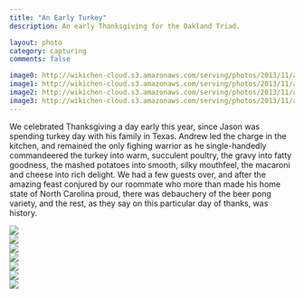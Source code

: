 ```yaml
---
title: "An Early Turkey"
description: An early Thanksgiving for the Oakland Triad.

layout: photo
category: capturing
comments: false

image0: http://wikichen-cloud.s3.amazonaws.com/serving/photos/2013/11/an-early-turkey/photo-1.jpg
image1: http://wikichen-cloud.s3.amazonaws.com/serving/photos/2013/11/an-early-turkey/photo-2.jpg
image2: http://wikichen-cloud.s3.amazonaws.com/serving/photos/2013/11/an-early-turkey/photo-3.jpg
image3: http://wikichen-cloud.s3.amazonaws.com/serving/photos/2013/11/an-early-turkey/photo-4.jpg
---
```


<p class="intro">We celebrated Thanksgiving a day early this year, since Jason was spending turkey day with his family in Texas. Andrew led the charge in the kitchen, and remained the only fighing warrior as he single-handedly commandeered the turkey into warm, succulent poultry, the gravy into fatty goodness, the mashed potatoes into smooth, silky mouthfeel, the macaroni and cheese into rich delight. We had a few guests over, and after the amazing feast conjured by our roommate who more than made his home state of North Carolina proud, there was debauchery of the beer pong variety, and the rest, as they say on this particular day of thanks, was history.</p>

<div class="photo-block row clearfix">
  <div class="column half">
    <img src="http://wikichen-cloud.s3.amazonaws.com/serving/photos/2013/11/an-early-turkey/photo-1.jpg">
  </div>
  <div class="column half">
    <img src="http://wikichen-cloud.s3.amazonaws.com/serving/photos/2013/11/an-early-turkey/photo-2.jpg">
  </div>
</div>

<div class="photo-block row clearfix">
  <div class="column half">
    <img src="http://wikichen-cloud.s3.amazonaws.com/serving/photos/2013/11/an-early-turkey/photo-3.jpg">
  </div>
  <div class="column half">
    <img src="http://wikichen-cloud.s3.amazonaws.com/serving/photos/2013/11/an-early-turkey/photo-4.jpg">
  </div>
</div>

<div class="photo-block row clearfix">
  <div class="column full">
    <img src="http://wikichen-cloud.s3.amazonaws.com/serving/photos/2013/11/an-early-turkey/photo-5.jpg">
  </div>
</div>

<div class="photo-block row clearfix">
  <div class="column half">
    <img src="http://wikichen-cloud.s3.amazonaws.com/serving/photos/2013/11/an-early-turkey/photo-6.jpg">
  </div>
  <div class="column half">
    <img src="http://wikichen-cloud.s3.amazonaws.com/serving/photos/2013/11/an-early-turkey/photo-7.jpg">
  </div>
</div>
